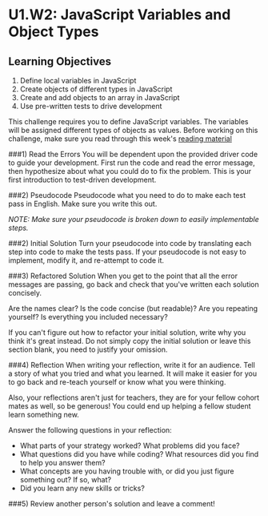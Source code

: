 # U1.W2: JavaScript Variables and Object Types


## Learning Objectives
1. Define local variables in JavaScript
2. Create objects of different types in JavaScript
3. Create and add objects to an array in JavaScript
4. Use pre-written tests to drive development


This challenge requires you to define JavaScript variables. The variables will be assigned different types of objects as values. Before working on this challenge, make sure you read through this week's <a href="" target="_blank">reading material</a>

###1) Read the Errors
You will be dependent upon the provided driver code to guide your development. First run the code and read the error message, then hypothesize about what you could do to fix the problem. This is your first introduction to test-driven development. 

###2) Pseudocode
Pseudocode what you need to do to make each test pass in English. Make sure you write this out. 

*NOTE: Make sure your pseudocode is broken down to easily implementable steps.*

###2) Initial Solution
Turn your pseudocode into code by translating each step into code to make the tests pass. If your pseudocode is not easy to implement, modify it, and re-attempt to code it. 


###3) Refactored Solution
When you get to the point that all the error messages are passing, go back and check that you've written each solution concisely. 

Are the names clear? Is the code concise (but readable)? Are you repeating yourself? Is everything you included necessary? 

If you can't figure out how to refactor your initial solution, write why you think it's great instead. Do not simply copy the initial solution or leave this section blank, you need to justify your omission.

###4) Reflection
When writing your reflection, write it for an audience. Tell a story of what you tried and what you learned. It will make it easier for you to go back and re-teach yourself or know what you were thinking. 

Also, your reflections aren't just for teachers, they are for your fellow cohort mates as well, so be generous! You could end up helping a fellow student learn something new.

Answer the following questions in your reflection:

* What parts of your strategy worked? What problems did you face?    
* What questions did you have while coding? What resources did you find to help you answer them?  
* What concepts are you having trouble with, or did you just figure something out? If so, what?  
* Did you learn any new skills or tricks?


###5) Review another person's solution and leave a comment!

